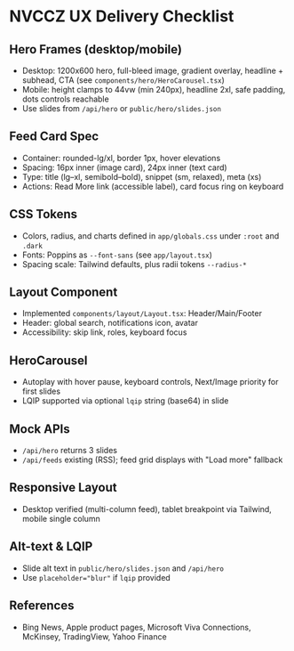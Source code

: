 # NVCCZ UX Delivery Checklist

## Hero Frames (desktop/mobile)
- Desktop: 1200x600 hero, full-bleed image, gradient overlay, headline + subhead, CTA (see `components/hero/HeroCarousel.tsx`)
- Mobile: height clamps to 44vw (min 240px), headline 2xl, safe padding, dots controls reachable
- Use slides from `/api/hero` or `public/hero/slides.json`

## Feed Card Spec
- Container: rounded-lg/xl, border 1px, hover elevations
- Spacing: 16px inner (image card), 24px inner (text card)
- Type: title (lg–xl, semibold–bold), snippet (sm, relaxed), meta (xs)
- Actions: Read More link (accessible label), card focus ring on keyboard

## CSS Tokens
- Colors, radius, and charts defined in `app/globals.css` under `:root` and `.dark`
- Fonts: Poppins as `--font-sans` (see `app/layout.tsx`)
- Spacing scale: Tailwind defaults, plus radii tokens `--radius-*`

## Layout Component
- Implemented `components/layout/Layout.tsx`: Header/Main/Footer
- Header: global search, notifications icon, avatar
- Accessibility: skip link, roles, keyboard focus

## HeroCarousel
- Autoplay with hover pause, keyboard controls, Next/Image priority for first slides
- LQIP supported via optional `lqip` string (base64) in slide

## Mock APIs
- `/api/hero` returns 3 slides
- `/api/feeds` existing (RSS); feed grid displays with "Load more" fallback

## Responsive Layout
- Desktop verified (multi-column feed), tablet breakpoint via Tailwind, mobile single column

## Alt-text & LQIP
- Slide alt text in `public/hero/slides.json` and `/api/hero`
- Use `placeholder="blur"` if `lqip` provided

## References
- Bing News, Apple product pages, Microsoft Viva Connections, McKinsey, TradingView, Yahoo Finance
